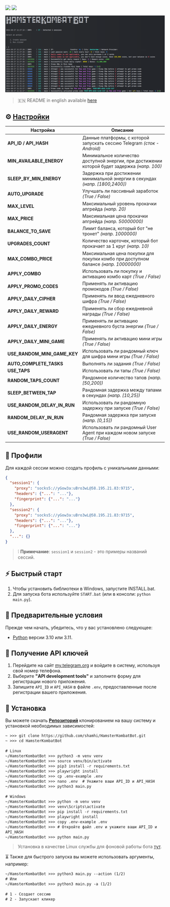 [<img src="https://img.shields.io/badge/Telegram-%40Me-orange">](https://t.me/sho6ot)
[<img src="https://img.shields.io/badge/python-3.10%20%7C%203.11-blue">](https://www.python.org/downloads/)

![img1](.github/images/demo.png)

> 🇪🇳 README in english available [here](README-EN.md)

## ⚙ [Настройки](https://github.com/shamhi/HamsterKombatBot/blob/main/.env-example)
| Настройка                    | Описание                                                                                      |
|------------------------------|-----------------------------------------------------------------------------------------------|
| **API_ID / API_HASH**        | Данные платформы, с которой запускать сессию Telegram _(сток - Android)_                      |
| **MIN_AVAILABLE_ENERGY**     | Минимальное количество доступной энергии, при достижении которой будет задержка _(напр. 100)_ |
| **SLEEP_BY_MIN_ENERGY**      | Задержка при достижении минимальной энергии в секундах _(напр. [1800,2400])_                  |
| **AUTO_UPGRADE**             | Улучшать ли пассивный заработок _(True / False)_                                              |
| **MAX_LEVEL**                | Максимальный уровень прокачки апгрейда _(напр. 20)_                                           |
| **MAX_PRICE**                | Максимальная цена прокачки апгрейда _(напр. 50000000)_                                        |
| **BALANCE_TO_SAVE**          | Лимит баланса, который бот "не тронет" _(напр. 1000000)_                                      |
| **UPGRADES_COUNT**           | Количество карточек, который бот прокачает за 1 круг _(напр. 10)_                             |
| **MAX_COMBO_PRICE**          | Максимальная цена покупки для покупки комбо при доступном балансе _(напр. 10000000)_          |
| **APPLY_COMBO**              | Использовать ли покупку и активацию комбо карт _(True / False)_                               |
| **APPLY_PROMO_CODES**        | Применять ли активацию промокодов _(True / False)_                                            |
| **APPLY_DAILY_CIPHER**       | Применять ли ввод ежедневного шифра _(True / False)_                                          |
| **APPLY_DAILY_REWARD**       | Применять ли сбор ежедневной награды _(True / False)_                                         |
| **APPLY_DAILY_ENERGY**       | Применять ли активацию ежедневного буста энергии _(True / False)_                             |
| **APPLY_DAILY_MINI_GAME**    | Применять ли активацию мини игры _(True / False)_                                             |
| **USE_RANDOM_MINI_GAME_KEY** | Использовать ли рандомный ключ для шифра мини игры _(True / False)_                           |
| **AUTO_COMPLETE_TASKS**      | Выполнять ли задания _(True / False)_                                                         |
| **USE_TAPS**                 | Использовать ли тапы _(True / False)_                                                         |
| **RANDOM_TAPS_COUNT**        | Рандомное количество тапов _(напр. [50,200])_                                                 |
| **SLEEP_BETWEEN_TAP**        | Рандомная задержка между тапами в секундах _(напр. [10,25])_                                  |
| **USE_RANDOM_DELAY_IN_RUN**  | Использовать ли рандомную задержку при запуске _(True / False)_                               |
| **RANDOM_DELAY_IN_RUN**      | Рандомная задержка при запуске _(напр. [0,15])_                                               |
| **USE_RANDOM_USERAGENT**     | Использовать ли рандомный User Agent при каждом новом запуске _(True / False)_                |

## 📕 Профили
Для каждой сессии можно создать профиль с уникальными данными:
```json
{
  "session1": {
    "proxy": "socks5://yGow3a:uBro3wL@58.195.21.83:9715",
    "headers": {"...": "..."},
    "fingerprint": {"...": "..."}
  },
  "session2": {
    "proxy": "socks5://yGow3a:uBro3wL@58.195.21.83:9715",
    "headers": {"...": "..."},
    "fingerprint": {"...": "..."}
  },
  "...": {}
}
```
> ❕ **Примечание**:  `session1` и `session2` - это примеры названий сессий.

## ⚡ Быстрый старт
1. Чтобы установить библиотеки в Windows, запустите INSTALL.bat.
2. Для запуска бота используйте `START.bat` (или в консоли: `python main.py`).

## 📌 Предварительные условия
Прежде чем начать, убедитесь, что у вас установлено следующее:
- [Python](https://www.python.org/downloads/) версии 3.10 или 3.11.

## 📃 Получение API ключей
1. Перейдите на сайт [my.telegram.org](https://my.telegram.org) и войдите в систему, используя свой номер телефона.
2. Выберите **"API development tools"** и заполните форму для регистрации нового приложения.
3. Запишите `API_ID` и `API_HASH` в файле `.env`, предоставленные после регистрации вашего приложения.

## 🧱 Установка
Вы можете скачать [**Репозиторий**](https://github.com/shamhi/HamsterKombatBot) клонированием на вашу систему и установкой необходимых зависимостей:
```shell
~ >>> git clone https://github.com/shamhi/HamsterKombatBot.git 
~ >>> cd HamsterKombatBot

# Linux
~/HamsterKombatBot >>> python3 -m venv venv
~/HamsterKombatBot >>> source venv/bin/activate
~/HamsterKombatBot >>> pip3 install -r requirements.txt
~/HamsterKombatBot >>> playwright install
~/HamsterKombatBot >>> cp .env-example .env
~/HamsterKombatBot >>> nano .env  # Укажите ваши API_ID и API_HASH
~/HamsterKombatBot >>> python3 main.py

# Windows
~/HamsterKombatBot >>> python -m venv venv
~/HamsterKombatBot >>> venv\Scripts\activate
~/HamsterKombatBot >>> pip install -r requirements.txt
~/HamsterKombatBot >>> playwright install
~/HamsterKombatBot >>> copy .env-example .env
~/HamsterKombatBot >>> # Откройте файл .env и укажите ваши API_ID и API_HASH
~/HamsterKombatBot >>> python main.py
```
> Установка в качестве Linux службы для фоновой работы бота [тут](docs/LINUX-SERVIS-INSTALL.md).

⏳ Также для быстрого запуска вы можете использовать аргументы, например:
```shell
~/HamsterKombatBot >>> python3 main.py --action (1/2)
# Или
~/HamsterKombatBot >>> python3 main.py -a (1/2)

# 1 - Создает сессию
# 2 - Запускает кликер
```
